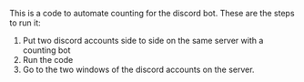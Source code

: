 This is a code to automate counting for the discord bot. These are the steps to run it:
1. Put two discord accounts side to side on the same server with a counting bot
2. Run the code
3. Go to the two windows of the discord accounts on the server.

